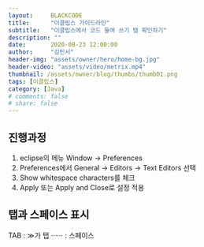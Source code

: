```yaml
---
layout:     BLACKCODE
title:      "이클립스 가이드라인"
subtitle:   "이클립스에서 코드 들여 쓰기 탭 확인하기"
description: ""
date:       2020-08-23 12:00:00
author:     "김민서"
header-img: "assets/owner/hero/home-bg.jpg"
header-video: "assets/video/metrix.mp4"
thumbnail: /assets/owner/blog/thumbs/thumb01.png
tags: [이클립스]
category: [Java]
# comments: false
# share: false
---
```

## 진행과정
1. eclipse의 메뉴 Window -> Preferences
2. Preferences에서 General -> Editors -> Text Editors 선택
3. Show whitespace characters를 체크
4. Apply 또는 Apply and Close로 설정 적용
 


## 탭과 스페이스 표시
TAB : ≫가 탭
······ : 스페이스
 
 
